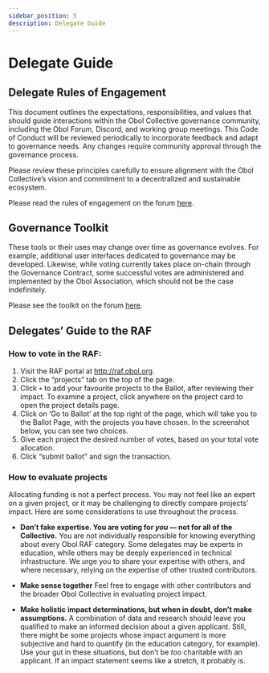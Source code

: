 ```yaml
---
sidebar_position: 5
description: Delegate Guide
---
```


# Delegate Guide

## Delegate Rules of Engagement

This document outlines the expectations, responsibilities, and values that should guide interactions within the Obol Collective governance community, including the Obol Forum, Discord, and working group meetings. This Code of Conduct will be reviewed periodically to incorporate feedback and adapt to governance needs. Any changes require community approval through the governance process.

Please review these principles carefully to ensure alignment with the Obol Collective’s vision and commitment to a decentralized and sustainable ecosystem.

Please read the rules of engagement on the forum [here](https://community.obol.org/t/delegates-rules-of-engagement/206).

## **Governance Toolkit**

These tools or their uses may change over time as governance evolves. For example, additional user interfaces dedicated to governance may be developed. Likewise, while voting currently takes place on-chain through the Governance Contract, some successful votes are administered and implemented by the Obol Association, which should not be the case indefinitely.

Please see the toolkit on the forum [here](https://community.obol.org/t/governance-toolkit/207).

## Delegates’ Guide to the RAF

### How to vote in the RAF:

1. Visit the  RAF portal at http://raf.obol.org.
2. Click the “projects” tab on the top of the page.
3. Click `+` to add your favourite projects to the Ballot, after reviewing their impact. To examine a project, click anywhere on the project card to open the project details page.
4. Click on ‘Go to Ballot’ at the top right of the page, which will take you to the Ballot Page, with the projects you have chosen. In the screenshot below, you can see two choices. 
5. Give each project the desired number of votes, based on your total vote allocation.
6. Click “submit ballot” and sign the transaction.

### How to evaluate projects

Allocating funding is not a perfect process. You may not feel like an expert on a given project, or it may be challenging to directly compare projects’ impact. Here are some considerations to use throughout the process. 

- **Don’t fake expertise. You are voting for *you* — not for all of the Collective.**
    You are not individually responsible for knowing everything about every Obol RAF category. Some delegates may be experts in education, while others may be deeply experienced in technical infrastructure. We urge you to share your expertise with others, and where necessary, relying on the expertise of other trusted contributors.
    
- **Make sense together**
    Feel free to engage with other contributors and the broader Obol Collective in evaluating project impact.
    
- **Make holistic impact determinations, but when in doubt, don’t make assumptions.**
    A combination of data and research should leave you qualified to make an informed decision about a given applicant. Still, there might be some projects whose impact argument is more subjective and hard to quantify (in the education category, for example). Use your gut in these situations, but don’t be *too* charitable with an applicant. If an impact statement seems like a stretch, it probably is.